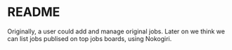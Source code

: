 # README

Originally, a user could add and manage original jobs. Later on we think we can list jobs publised on top jobs boards, using Nokogiri.
